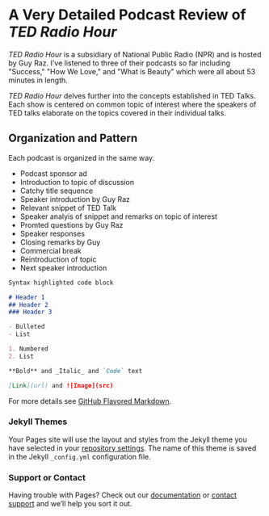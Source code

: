 # A Very Detailed Podcast Review of *TED Radio Hour*

*TED Radio Hour* is a subsidiary of National Public Radio (NPR) and is hosted by Guy Raz. I've listened to three of their podcasts so far including "Success," "How We Love," and "What is Beauty" which were all about 53 minutes in length. 

*TED Radio Hour* delves further into the concepts established in TED Talks. Each show is centered on common topic of interest where the speakers of TED talks elaborate on the topics covered in their individual talks. 

## Organization and Pattern

Each podcast is organized in the same way.
- Podcast sponsor ad 
- Introduction to topic of discussion
- Catchy title sequence 
- Speaker introduction by Guy Raz
- Relevant snippet of TED Talk 
- Speaker analyis of snippet and remarks on topic of interest
- Promted questions by Guy Raz
- Speaker responses
- Closing remarks by Guy 
- Commercial break 
- Reintroduction of topic 
- Next speaker introduction 

```markdown
Syntax highlighted code block

# Header 1
## Header 2
### Header 3

- Bulleted
- List

1. Numbered
2. List

**Bold** and _Italic_ and `Code` text

[Link](url) and ![Image](src)
```

For more details see [GitHub Flavored Markdown](https://guides.github.com/features/mastering-markdown/).

### Jekyll Themes

Your Pages site will use the layout and styles from the Jekyll theme you have selected in your [repository settings](https://github.com/katst96/Thompson-Podcast-Moves/settings). The name of this theme is saved in the Jekyll `_config.yml` configuration file.

### Support or Contact

Having trouble with Pages? Check out our [documentation](https://help.github.com/categories/github-pages-basics/) or [contact support](https://github.com/contact) and we’ll help you sort it out.
